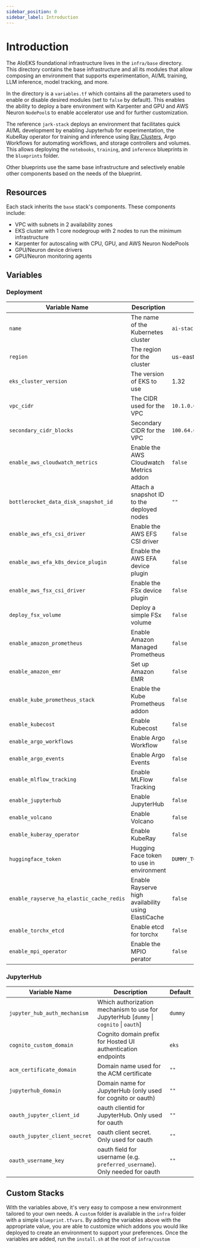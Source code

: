 ```yaml
---
sidebar_position: 0
sidebar_label: Introduction
---
```


# Introduction

The AIoEKS foundational infrastructure lives in the `infra/base` directory. This directory contains the base
infrastructure and all its modules that allow composing an environment that supports experimentation, AI/ML training,
LLM inference, model tracking, and more.

In the directory is a `variables.tf` which contains all the parameters used to enable or disable desired modules (set to
`false` by default). This enables the ability to deploy a bare environment with Karpenter and GPU and AWS Neuron
`NodePool`s to enable accelerator use and for further customization.

The reference `jark-stack` deploys an environment that facilitates quick AI/ML development by enabling Jupyterhub for
experimentation, the KubeRay operator for training and inference
using [Ray Clusters](https://docs.ray.io/en/latest/cluster/getting-started.html), Argo Workflows for automating
workflows, and storage controllers and volumes. This allows deploying the `notebooks`, `training`, and `inference`
blueprints in the `blueprints` folder.

Other blueprints use the same base infrastructure and selectively enable other components based on the needs of the
blueprint.

## Resources

Each stack inherits the `base` stack's components. These components include:

- VPC with subnets in 2 availability zones
- EKS cluster with 1 core nodegroup with 2 nodes to run the minimum infrastructure
- Karpenter for autoscaling with CPU, GPU, and AWS Neuron NodePools
- GPU/Neuron device drivers
- GPU/Neuron monitoring agents

## Variables

### Deployment

| Variable Name                            | Description                                         | Default                  |
|------------------------------------------|-----------------------------------------------------|--------------------------|
| `name`                                   | The name of the Kubernetes cluster                  | `ai-stack`               |
| `region`                                 | The region for the cluster                          | us-east-1                |
| `eks_cluster_version`                    | The version of EKS to use                           | 1.32                     |
| `vpc_cidr`                               | The CIDR used for the VPC                           | `10.1.0.0/21`            |
| `secondary_cidr_blocks`                  | Secondary CIDR for the VPC                          | `100.64.0.0/16`          |
| `enable_aws_cloudwatch_metrics`          | Enable the AWS Cloudwatch Metrics addon             | `false`                  |
| `bottlerocket_data_disk_snapshot_id`     | Attach a snapshot ID to the deployed nodes          | `""`                     |
| `enable_aws_efs_csi_driver`              | Enable the AWS EFS CSI driver                       | `false`                  |
| `enable_aws_efa_k8s_device_plugin`       | Enable the AWS EFA device plugin                    | `false`                  |
| `enable_aws_fsx_csi_driver`              | Enable the FSx device plugin                        | `false`                  |
| `deploy_fsx_volume`                      | Deploy a simple FSx volume                          | `false`                  |
| `enable_amazon_prometheus`               | Enable Amazon Managed Prometheus                    | `false`                  |
| `enable_amazon_emr`                      | Set up Amazon EMR                                   | `false`                  |
| `enable_kube_prometheus_stack`           | Enable the Kube Prometheus addon                    | `false`                  |
| `enable_kubecost`                        | Enable Kubecost                                     | `false`                  |
| `enable_argo_workflows`                  | Enable Argo Workflow                                | `false`                  |
| `enable_argo_events`                     | Enable Argo Events                                  | `false`                  |
| `enable_mlflow_tracking`                 | Enable MLFlow Tracking                              | `false`                  |
| `enable_jupyterhub`                      | Enable JupyterHub                                   | `false`                  |
| `enable_volcano`                         | Enable Volcano                                      | `false`                  |
| `enable_kuberay_operator`                | Enable KubeRay                                      | `false`                  |
| `huggingface_token`                      | Hugging Face token to use in environment            | `DUMMY_TOKEN_REPLACE_ME` |
| `enable_rayserve_ha_elastic_cache_redis` | Enable Rayserve high availability using ElastiCache | `false`                  |
| `enable_torchx_etcd`                     | Enable etcd for torchx                              | `false`                  |
| `enable_mpi_operator`                    | Enable the MPIO perator                             | `false`                  |

### JupyterHub

| Variable Name                 | Description                                                                           | Default |
|-------------------------------|---------------------------------------------------------------------------------------|---------|
| `jupyter_hub_auth_mechanism`  | Which authorization mechanism to use for JupyterHub [`dummy` \| `cognito` \| `oauth`] | `dummy` |
| `cognito_custom_domain`       | Cognito domain prefix for Hosted UI authentication endpoints                          | `eks`   |
| `acm_certificate_domain`      | Domain name used for the ACM certificate                                              | `""`    |
| `jupyterhub_domain`           | Domain name for JupyterHub (only used for cognito or oauth)                           | `""`    |
| `oauth_jupyter_client_id`     | oauth clientid for JupyterHub. Only used for oauth                                    | `""`    |
| `oauth_jupyter_client_secret` | oauth client secret. Only used for oauth                                              | `""`    |
| `oauth_username_key`          | oauth field for username (e.g. `preferred_username`). Only needed for oauth           | `""`    |

## Custom Stacks

With the variables above, it's very easy to compose a new environment tailored to your own needs. A `custom` folder is
available in the `infra` folder with a simple `blueprint.tfvars`. By adding the variables above with the appropriate
value, you are able to customize which addons you would like deployed to create an environment to support your
preferences. Once the variables are added, run the `install.sh` at the root of `infra/custom`

